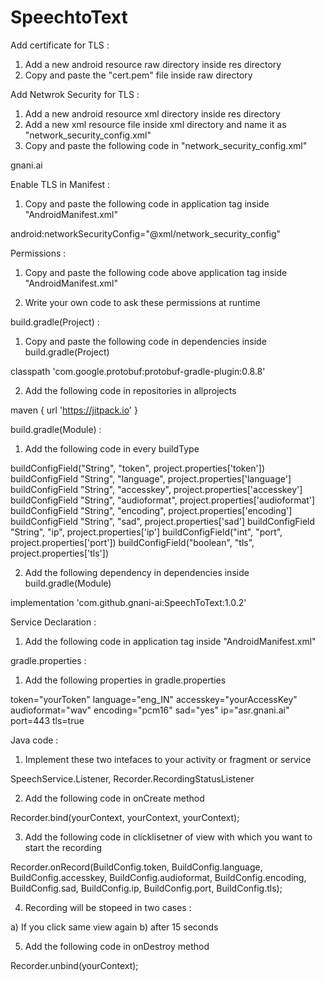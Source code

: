 # SpeechtoText

Add certificate for TLS :

1) Add a new android resource raw directory inside res directory
2) Copy and paste the "cert.pem" file inside raw directory

Add Netwrok Security for TLS :

1) Add a new android resource xml directory inside res directory
2) Add a new xml resource file inside xml directory and name it as "network_security_config.xml"
3) Copy and paste the following code in "network_security_config.xml"

<network-security-config>
    <domain-config cleartextTrafficPermitted="false">
        <domain includeSubdomains="true">gnani.ai</domain>
        <trust-anchors>
            <certificates src="@raw/cert"/>
        </trust-anchors>
    </domain-config>
</network-security-config>

Enable TLS in Manifest :
1) Copy and paste the following code in application tag inside "AndroidManifest.xml"

android:networkSecurityConfig="@xml/network_security_config"

Permissions :
1) Copy and paste the following code above application tag inside "AndroidManifest.xml"

<uses-permission android:name="android.permission.INTERNET"/>
<uses-permission android:name="android.permission.RECORD_AUDIO"/>

2) Write your own code to ask these permissions at runtime

build.gradle(Project) :
1) Copy and paste the following code in dependencies inside build.gradle(Project)

classpath 'com.google.protobuf:protobuf-gradle-plugin:0.8.8'

2) Add the following code in repositories in allprojects

maven { url 'https://jitpack.io' }

build.gradle(Module) :
1) Add the following code in every buildType

buildConfigField("String", "token", project.properties['token'])
buildConfigField "String", "language", project.properties['language']
buildConfigField "String", "accesskey", project.properties['accesskey']
buildConfigField "String", "audioformat", project.properties['audioformat']
buildConfigField "String", "encoding", project.properties['encoding']
buildConfigField "String", "sad", project.properties['sad']
buildConfigField "String", "ip", project.properties['ip']
buildConfigField("int", "port", project.properties['port'])
buildConfigField("boolean", "tls", project.properties['tls'])

2) Add the following dependency in dependencies inside build.gradle(Module)

implementation 'com.github.gnani-ai:SpeechToText:1.0.2'

Service Declaration :
1) Add the following code in application tag inside "AndroidManifest.xml"

<service android:name="com.gnani.stt.SpeechService" />

gradle.properties :
1) Add the following properties in gradle.properties

token="yourToken"
language="eng_IN"
accesskey="yourAccessKey"
audioformat="wav"
encoding="pcm16"
sad="yes"
ip="asr.gnani.ai"
port=443
tls=true

Java code :
1) Implement these two intefaces to your activity or fragment or service

SpeechService.Listener, Recorder.RecordingStatusListener

2) Add the following code in onCreate method 

Recorder.bind(yourContext, yourContext, yourContext);

3) Add the following code in clicklisetner of view with which you want to start the recording

Recorder.onRecord(BuildConfig.token, BuildConfig.language, BuildConfig.accesskey, BuildConfig.audioformat, BuildConfig.encoding, BuildConfig.sad, BuildConfig.ip, BuildConfig.port, BuildConfig.tls);

4) Recording will be stopeed in two cases :

a) If you click same view again
b) after 15 seconds 

5) Add the following code in onDestroy method

Recorder.unbind(yourContext);
